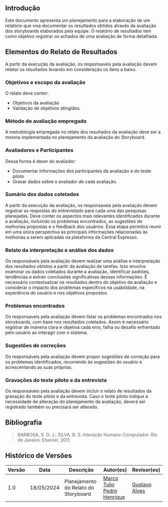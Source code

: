 ## Introdução

Este documento apresenta um planejamento para a elaboração de um relatório que visa documentar os resultados obtidos através da avaliação dos storyboards elaborados pela equipe. O relatório de resultados tem como objetivo registrar os achados de uma avaliação de forma detalhada.

## Elementos do Relato de Resultados

A partir da execução da avaliação, os responsaveis pela avaliação devem relatar os resultados levando em consideração os itens a baixo.


### Objetivos e escopo da avaliação
O relato deve conter:

* Objetivos da avaliação
* Validação de objetivos atingidos.


### Método de avaliação empregado

A metodologia empregada no relato dos resultados da avaliação deve ser a mesma implementada no planejamento da avaliação do Storyboard.

### Avaliadores e Participantes
Dessa forma é dever do avaliador:

* Documentar informações dos participantes da avaliação e do  teste piloto 
* Gravar dados sobre o avaliador de cada avaliação.

### Sumário dos dados coletados

A partir da execução da avaliação, os responsaveis pela avaliação devem registrar as respostas do entrevistado para cada uma das pesquisas planejadas. Deve conter os aspectos mais relevantes identificados durante a avaliação, incluindo os problemas encontrados, as sugestões de melhorias propostas e o feedback dos usuários. Essa etapa permitirá reunir em uma única perspectiva as principais informações relacionadas às melhorias a serem aplicadas na plataforma da Central Expresso.

### Relato da interpretação e análise dos dados

Os responsáveis pela avaliação devem realizar uma análise e interpretação dos resultados obtidos a partir da avaliação de tarefas. Isso envolve examinar os dados coletados durante a avaliação, identificar padrões, tendências e extrair conclusões significativas dessas informações. É necessário contextualizar os resultados dentro do objetivo da avaliação e considerar o impacto dos problemas específicos na usabilidade, na experiência do usuário e nos objetivos propostos.

### Problemas encontrados

Os responsaveis pela avaliação devem listar os problemas encontrados nos storyboards, com base nos resultados coletados. Assim é necessário registrar de maneira clara e objetiva cada  erro, falha ou desafio enfrentado pelo usuário ao interagir com o sistema.

### Sugestões de correções

Os responsáveis pela avaliação devem  propor sugestões de correção para os problemas identificados, recorrendo às sugestões do usuário e acrescentando as suas próprias.

### Gravações do teste piloto e da entrevista

Os responsáveis pela avaliação devem incluir o relato de resultados da gravação do teste piloto e da entrevista. Caso o teste piloto indique a necessidade de alteração do planejamento da avaliação, deverá ser registrado também ou precisará ser alterado.

## Bibliografia
> BARBOSA, S. D. J.; SILVA, B. S. Interação Humano-Computador. Rio de Janeiro: Elsevier, 2011. <br>

## Histórico de Versões

| Versão |    Data    | Descrição                     | Autor(es)                                          | Revisor(es) |
| ------ | :--------: | ----------------------------- | -------------------------------------------------- | ----------- |
| 1.0    | 18/05/2024 |Planejamento do Relato do Storyboard | [Marco Tulio](https://github.com/MarcoTulioSoares) <br> [Pedro Henrique](https://github.com/PedroHenrique061)  | [Gustavo Alves](https://github.com/gustaallves) |

